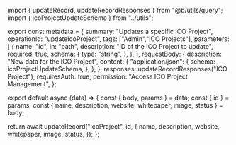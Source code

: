import { updateRecord, updateRecordResponses } from "@b/utils/query";
import { icoProjectUpdateSchema } from "../utils";

export const metadata = {
  summary: "Updates a specific ICO Project",
  operationId: "updateIcoProject",
  tags: ["Admin","ICO Projects"],
  parameters: [
    {
      name: "id",
      in: "path",
      description: "ID of the ICO Project to update",
      required: true,
      schema: {
        type: "string",
      },
    },
  ],
  requestBody: {
    description: "New data for the ICO Project",
    content: {
      "application/json": {
        schema: icoProjectUpdateSchema,
      },
    },
  },
  responses: updateRecordResponses("ICO Project"),
  requiresAuth: true,
  permission: "Access ICO Project Management",
};

export default async (data) => {
  const { body, params } = data;
  const { id } = params;
  const { name, description, website, whitepaper, image, status } = body;

  return await updateRecord("icoProject", id, {
    name,
    description,
    website,
    whitepaper,
    image,
    status,
  });
};
